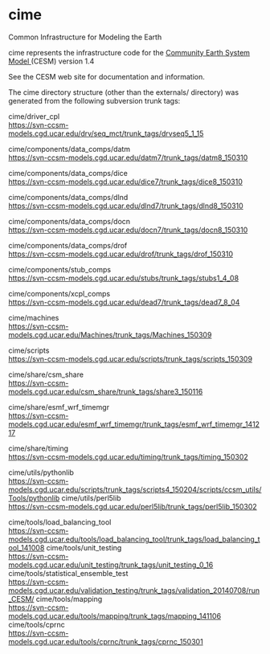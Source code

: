 # cime
Common Infrastructure for Modeling the Earth

cime represents the infrastructure code for the 
<a href="http://www2.cesm.ucar.edu">Community Earth System Model </a>
     (CESM) version 1.4

See the CESM web site for documentation and information.

The cime directory structure (other than the externals/ directory)
was generated from the following subversion trunk tags:

cime/driver_cpl		  	        
   https://svn-ccsm-models.cgd.ucar.edu/drv/seq_mct/trunk_tags/drvseq5_1_15

cime/components/data_comps/datm	        
   https://svn-ccsm-models.cgd.ucar.edu/datm7/trunk_tags/datm8_150310
   
cime/components/data_comps/dice	        
   https://svn-ccsm-models.cgd.ucar.edu/dice7/trunk_tags/dice8_150310
   
cime/components/data_comps/dlnd	        
   https://svn-ccsm-models.cgd.ucar.edu/dlnd7/trunk_tags/dlnd8_150310
   
cime/components/data_comps/docn       	
   https://svn-ccsm-models.cgd.ucar.edu/docn7/trunk_tags/docn8_150310
   
cime/components/data_comps/drof  	
   https://svn-ccsm-models.cgd.ucar.edu/drof/trunk_tags/drof_150310
   
cime/components/stub_comps		
   https://svn-ccsm-models.cgd.ucar.edu/stubs/trunk_tags/stubs1_4_08
   
cime/components/xcpl_comps	
   https://svn-ccsm-models.cgd.ucar.edu/dead7/trunk_tags/dead7_8_04

cime/machines				
   https://svn-ccsm-models.cgd.ucar.edu/Machines/trunk_tags/Machines_150309

cime/scripts                            
   https://svn-ccsm-models.cgd.ucar.edu/scripts/trunk_tags/scripts_150309

cime/share/csm_share	  	        
   https://svn-ccsm-models.cgd.ucar.edu/csm_share/trunk_tags/share3_150116
   
cime/share/esmf_wrf_timemgr	        
   https://svn-ccsm-models.cgd.ucar.edu/esmf_wrf_timemgr/trunk_tags/esmf_wrf_timemgr_141217
   
cime/share/timing                       
   https://svn-ccsm-models.cgd.ucar.edu/timing/trunk_tags/timing_150302

cime/utils/pythonlib    
   https://svn-ccsm-models.cgd.ucar.edu/scripts/trunk_tags/scripts4_150204/scripts/ccsm_utils/Tools/pythonlib
cime/utils/perl5lib	                
   https://svn-ccsm-models.cgd.ucar.edu/perl5lib/trunk_tags/perl5lib_150302

cime/tools/load_balancing_tool	
   https://svn-ccsm-models.cgd.ucar.edu/tools/load_balancing_tool/trunk_tags/load_balancing_tool_141008
cime/tools/unit_testing                 
   https://svn-ccsm-models.cgd.ucar.edu/unit_testing/trunk_tags/unit_testing_0_16
cime/tools/statistical_ensemble_test  
   https://svn-ccsm-models.cgd.ucar.edu/validation_testing/trunk_tags/validation_20140708/run_CESM/
cime/tools/mapping                      
   https://svn-ccsm-models.cgd.ucar.edu/tools/mapping/trunk_tags/mapping_141106
cime/tools/cprnc                        
   https://svn-ccsm-models.cgd.ucar.edu/tools/cprnc/trunk_tags/cprnc_150301



